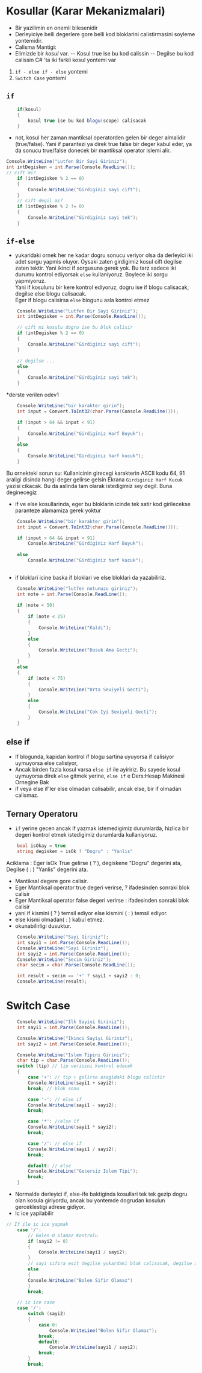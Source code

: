 # Kosullar (Karar Mekanizmalari)

- Bir yazilimin en onemli bilesenidir
- Derleyiciye belli degerlere gore belli kod bloklarini calistirmasini soyleme yontemidir. 
- Calisma Mantigi: 
- Elimizde bir *kosul* var.
-- Kosul true ise bu kod calissin
-- Degilse bu kod calissin
C# 'ta iki farkli kosul yontemi var
1. `if - else if - else` yontemi 
2. `Switch Case` yontemi

## `if`
```C#
    if(kosul)
    {
        kosul true ise bu kod blogu(scope) calisacak
    }
```
* not, kosul her zaman mantiksal operatorden gelen bir deger almalidir (true/false). Yani if parantezi ya direk true false bir deger kabul eder, ya da sonucu true/false donecek bir mantiksal operator islemi alir.

```C#
Console.WriteLine("Lutfen Bir Sayi Giriniz");
int intDegisken = int.Parse(Console.ReadLine());
// cift mi?
    if (intDegisken % 2 == 0)
    {
        Console.WriteLine("Girdiginiz sayi cift");
    }
    // cift degil mi?
    if (intDegisken % 2 != 0)
    {
        Console.WriteLine("Girdiginiz sayi tek");
    }
```

## `if-else`
* yukaridaki ornek her ne kadar dogru sonucu veriyor olsa da derleyici iki adet sorgu yapmis oluyor. Oysaki zaten girdigimiz kosul cift degilse zaten tektir. Yani ikinci if sorgusuna gerek yok. Bu tarz sadece iki durumu kontrol ediyorsak `else` kullaniyoruz. Boylece iki sorgu yapmiyoruz. \
Yani if kosulunu bir kere kontrol ediyoruz, dogru ise if blogu calisacak, degilse else blogu calisacak. \
Eger if blogu calisirsa `else` blogunu asla kontrol etmez

```C#
    Console.WriteLine("Lutfen Bir Sayi Giriniz");
    int intDegisken = int.Parse(Console.ReadLine());

    // cift mi kosulu dogru ise bu blok calisir
    if (intDegisken % 2 == 0)
    {
        Console.WriteLine("Girdiginiz sayi cift");
    }

    // degilse ...
    else
    {
        Console.WriteLine("Girdiginiz sayi tek");
    }
```

*derste verilen odev1
```C#
    Console.WriteLine("bir karakter girin");
    int input = Convert.ToInt32(char.Parse(Console.ReadLine()));

    if (input > 64 && input < 91)
    {
        Console.WriteLine("Girdiginiz Harf Buyuk");
    }
    else
    {
        Console.WriteLine("Girdiginiz harf kucuk");
    }
```
Bu ornekteki sorun su: Kullanicinin girecegi karakterin ASCII kodu 64, 91 araligi disinda hangi deger gelirse gelsin Ekrana `Girdiginiz Harf Kucuk` yazisi cikacak. Bu da aslinda tam olarak istedigimiz sey degil. Buna deginecegiz
* if ve else kosullarinda, eger bu bloklarin icinde tek satir kod girilecekse  paranteze alamamiza gerek yoktur
```C#
    Console.WriteLine("bir karakter girin");
    int input = Convert.ToInt32(char.Parse(Console.ReadLine()));

    if (input > 64 && input < 91)
        Console.WriteLine("Girdiginiz Harf Buyuk");
    
    else
        Console.WriteLine("Girdiginiz harf kucuk");
    
```
* if bloklari icine baska if bloklari ve else bloklari da yazabiliriz.

```C#
    Console.WriteLine("lutfen notunuzu giriniz");
    int note = int.Parse(Console.ReadLine());
    
    if (note < 50)
    {
        if (note < 25)
        {
            Console.WriteLine("Kaldi");
        }
        else
        {
            Console.WriteLine("Dusuk Ama Gecti");
        }
    }
    else
    {
        if (note < 75)
        {
            Console.WriteLine("Orta Seviyeli Gecti");
        }
        else
        {
            Console.WriteLine("Cok Iyi Seviyeli Gecti");
        }
    }
```
## else if
* If blogunda, kapidan kontrol if blogu sartina uyuyorsa if calisiyor uymuyorsa else calisiyor,
* Ancak birden fazla kosul varsa `else if` ile ayiririz. Bu sayede kosul uymuyorsa direk `else` gitmek yerine, `else if` e 
Ders:Hesap Makinesi Ornegine Bak
* if veya else if'ler else olmadan calisabilir, ancak else, bir if olmadan calismaz.
## Ternary Operatoru
* `if` yerine gecen ancak if yazmak istemedigimiz durumlarda, hizlica bir degeri kontrol etmek istedigimiz durumlarda kullaniyoruz. 
```C#
    bool isOkay = true
    string degisken = isOk ? "Dogru" : "Yanlis"
```
Aciklama : Eger isOk True gelirse ( ? ), degiskene "Dogru" degerini ata, Degilse ( : ) "Yanlis" degerini ata.
* Mantiksal degere gore calisir.
* Eger Mantiksal operator true degeri verirse, ? ifadesinden sonraki blok calisir
* Eger Mantiksal operator false degeri verirse : ifadesinden sonraki blok calisir
* yani if kismini ( ? ) temsil ediyor else kismini ( : ) temsil ediyor.
* else kismi olmadan( : ) kabul etmez.
* okunabilirligi dusuktur. 
```C#
    Console.WriteLine("Sayi Giriniz");
    int sayi1 = int.Parse(Console.ReadLine());
    Console.WriteLine("Sayi Giriniz");
    int sayi2 = int.Parse(Console.ReadLine());
    Console.WriteLine("Secim Giriniz");
    char secim = char.Parse(Console.ReadLine());

    int result = secim == '+' ? sayi1 + sayi2 : 0;
    Console.WriteLine(result);
```

# Switch Case
```C#
    Console.WriteLine("Ilk Sayiyi Giriniz");
    int sayi1 = int.Parse(Console.ReadLine());

    Console.WriteLine("Ikinci Sayiyi Giriniz");
    int sayi2 = int.Parse(Console.ReadLine());

    Console.WriteLine("Islem Tipini Giriniz");
    char tip = char.Parse(Console.ReadLine());
    switch (tip) // tip verisini kontrol edecek
    {
        case '+': // tip + gelirse asagidaki blogu calistir
        Console.WriteLine(sayi1 + sayi2);
        break; // blok sonu

        case '-': // else if
        Console.WriteLine(sayi1 - sayi2);
        break;

        case '*': //else if
        Console.WriteLine(sayi1 * sayi2);
        break;

        case '/': // else if
        Console.WriteLine(sayi1 / sayi2);
        break;

        default: // else
        Console.WriteLine("Gecersiz Islem Tipi");
        break;
    }
```

* Normalde derleyici if, else-ife baktiginda kosullari tek tek gezip dogru olan kosula giriyordu, ancak bu yontemde dogrudan kosulun gerceklestigi adrese gidiyor. 
* Ic ice yapilabilir
```C#
// If ile ic ice yapmak
    case '/':
        // Bolen 0 olamaz Kontrolu
        if (sayi2 != 0)
        {
            Console.WriteLine(sayi1 / sayi2);
        }
        // sayi sifira esit degilse yukardaki blok calisacak, degilse asagidaki else blogu calisacak
        else
        {
        Console.WriteLine("Bolen Sifir Olamaz")
        }
        break;
```
```C#
    // ic ice case
    case '/':
        switch (sayi2)
        {
            case 0:
                Console.WriteLine("Bolen Sifir Olamaz");
            break;
            default:
                Console.WriteLine(sayi1 / sayi2);
            break;
        }
        break;
```
